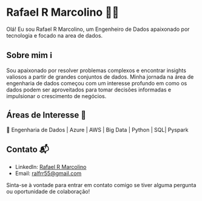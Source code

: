 # Rafael R Marcolino 👨‍💻

Olá! Eu sou Rafael R Marcolino, um Engenheiro de Dados apaixonado por tecnologia e focado na area de dados.
## Sobre mim ℹ️

Sou apaixonado por resolver problemas complexos e encontrar insights valiosos a partir de grandes conjuntos de dados. Minha jornada na área de engenharia de dados começou com um interesse profundo em como os dados podem ser aproveitados para tomar decisões informadas e impulsionar o crescimento de negócios.

## Áreas de Interesse 🌟

🚀 Engenharia de Dados | Azure | AWS | Big Data | Python | SQL| Pyspark

## Contato 📬

- LinkedIn: [Rafael R Marcolino](https://www.linkedin.com/in/rafael-reinaldo-marcolinoproj/)
- Email: ralfrr55@gmail.com

Sinta-se à vontade para entrar em contato comigo se tiver alguma pergunta ou oportunidade de colaboração!



